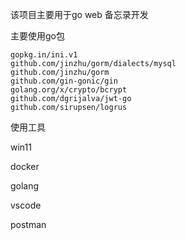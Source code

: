 该项目主要用于go web 备忘录开发



主要使用go包

```
gopkg.in/ini.v1
github.com/jinzhu/gorm/dialects/mysql
github.com/jinzhu/gorm
github.com/gin-gonic/gin
golang.org/x/crypto/bcrypt
github.com/dgrijalva/jwt-go
github.com/sirupsen/logrus
```









使用工具

win11

docker

golang

vscode

postman

